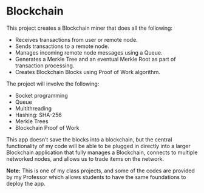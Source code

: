 # Blockchain

This project creates a Blockchain miner that does all the following:

- Receives transactions from user or remote node.
- Sends transactions to a remote node.
- Manages incoming remote node messages using a Queue.
- Generates a Merkle Tree and an eventual Merkle Root as part of transaction processing.
- Creates Blockchain Blocks using Proof of Work algorithm.

The project will involve the following:
- Socket programming
- Queue
- Multithreading
- Hashing: SHA-256
- Merkle Trees
- Blockchain Proof of Work

This app doesn’t save the blocks into a blockchain, but the central functionality of my code will be able to be plugged in directly into a larger Blockchain application that fully manages a Blockchain, connects to multiple networked nodes, and allows us to trade items on the network. 

**Note:** This is one of my class projects, and some of the codes are provided by my Professor which allows students to have the same foundations to deploy the app. 




